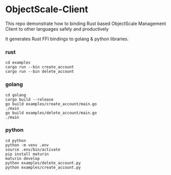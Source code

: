 # ObjectScale-Client

This repo demonstrate how to binding Rust based ObjectScale Management Client to other languages safely and productively

It generates Rust FFI bindings to golang & python libraries.

### rust

```
cd examples
cargo run --bin create_account
cargo run --bin delete_account
```

### golang

```
cd golang
cargo build --release
go build examples/create_account/main.go
./main
go build examples/delete_account/main.go
./main
```

### python

```
cd python
python -m venv .env
source .env/bin/activate
pip install maturin
maturin develop
python examples/delete_account.py
python examples/create_account.py
```